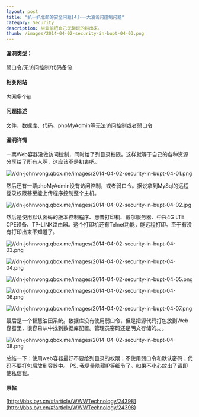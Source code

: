 ```yaml
---
layout: post
title: "扒一扒北邮的安全问题[4]-一大波访问控制问题"
category: Security
description: 毕业前把自己无聊玩的抖出来。
thumb: /images/2014-04-02-security-in-bupt-04-03.png
---
```


#### 漏洞类型： 

弱口令/无访问控制/代码备份

#### 相关网站

内网多个ip

#### 问题描述

文件、数据库、代码、phpMyAdmin等无法访问控制或者弱口令

#### 漏洞详情

一票Web容器没做访问控制，同时给了列目录权限。这样就等于自己的各种资源分享给了所有人啊，这应该不是初衷吧。 

![//dn-johnwong.qbox.me/images/2014-04-02-security-in-bupt-04-01.png](//dn-johnwong.qbox.me/images/2014-04-02-security-in-bupt-04-01.png)

然后还有一票phpMyAdmin没有访问控制，或者弱口令。据说拿到MySql的远程登录权限甚至能上传程序控制整个主机。 

![//dn-johnwong.qbox.me/images/2014-04-02-security-in-bupt-04-02.jpg](//dn-johnwong.qbox.me/images/2014-04-02-security-in-bupt-04-02.jpg)

然后是使用默认密码的版本控制程序、惠普打印机、戴尔服务器、中兴4G LTE CPE设备、TP-LINK路由器。这个打印机还有Telnet功能，能远程打印。至于有没有打印出来不知道了。 


![//dn-johnwong.qbox.me/images/2014-04-02-security-in-bupt-04-03.png](//dn-johnwong.qbox.me/images/2014-04-02-security-in-bupt-04-03.png)

![//dn-johnwong.qbox.me/images/2014-04-02-security-in-bupt-04-04.png](//dn-johnwong.qbox.me/images/2014-04-02-security-in-bupt-04-04.png)

![//dn-johnwong.qbox.me/images/2014-04-02-security-in-bupt-04-05.png](//dn-johnwong.qbox.me/images/2014-04-02-security-in-bupt-04-05.png)

![//dn-johnwong.qbox.me/images/2014-04-02-security-in-bupt-04-06.png](//dn-johnwong.qbox.me/images/2014-04-02-security-in-bupt-04-06.png)

![//dn-johnwong.qbox.me/images/2014-04-02-security-in-bupt-04-07.png](//dn-johnwong.qbox.me/images/2014-04-02-security-in-bupt-04-07.png)
 
最后是一个智慧油田系统。数据库没有使用弱口令，但是把源代码打包放到Web容器里，很容易从中找到数据库配置。管理员密码还是明文存储的。。。 

![//dn-johnwong.qbox.me/images/2014-04-02-security-in-bupt-04-08.png](//dn-johnwong.qbox.me/images/2014-04-02-security-in-bupt-04-08.png)

总结一下：使用web容器最好不要给列目录的权限；不使用弱口令和默认密码；代码不要打包后放到容器中。 
PS. 我尽量隐藏IP等细节了。如果不小心放出了请即使私信我。 

#### 原帖

[http://bbs.byr.cn/#!article/WWWTechnology/24398](http://bbs.byr.cn/#!article/WWWTechnology/24398)